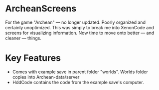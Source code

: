 # ArcheanScreens
For the game "Archean" — no longer updated. Poorly organized and certainly unoptimized. 
This was simply to break me into XenonCode and screens for visualizing information. Now time to move onto better — and cleaner — things.

# Key Features
- Comes with example save in parent folder "worlds". Worlds folder copies into Archean-data/server
- HddCode contains the code from the example save's computer.
